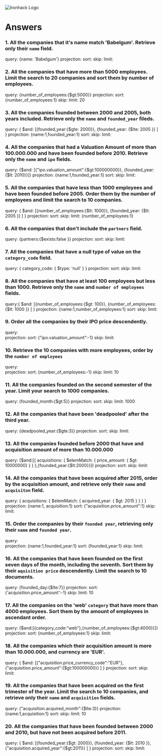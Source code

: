 ![Ironhack Logo](https://i.imgur.com/1QgrNNw.png)

# Answers

### 1. All the companies that it's name match 'Babelgum'. Retrieve only their `name` field.
query: {name: 'Babelgum'}
projection: 
sort: 
skip: 
limit: 


### 2. All the companies that have more than 5000 employees. Limit the search to 20 companies and sort them by **number of employees**.

query: {number_of_employees:{$gt:5000}}
projection: 
sort: {number_of_employees:1}
skip: 
limit: 20

### 3. All the companies founded between 2000 and 2005, both years included. Retrieve only the `name` and `founded_year` fileds.

query: { $and: [{founded_year:{$gte: 2000}}, {founded_year: {$lte: 2005 }} ] }
projection: {name:1,founded_year:1}
sort: 
skip: 
limit: 

### 4. All the companies that had a Valuation Amount of more than 100.000.000 and have been founded before 2010. Retrieve only the `name` and `ipo` fields.

query: {$and: [{"ipo.valuation_amount":{$gt:100000000}}, {founded_year: {$lt: 2010}}]}
projection: {name:1,founded_year:1}
sort: 
skip: 
limit: 

### 5. All the companies that have less than 1000 employees and have been founded before 2005. Order them by the number of employees and limit the search to 10 companies.

query: { $and: [{number_of_employees:{$lt: 1000}}, {founded_year: {$lt: 2005 }} ] }
projection: 
sort: 
skip: 
limit: {number_of_employees:1}
### 6. All the companies that don't include the `partners` field.


query: {partners:{$exists:false }}
projection: 
sort: 
skip: 
limit: 

### 7. All the companies that have a null type of value on the `category_code` field.

query:  { category_code: { $type: 'null' } }
projection: 
sort: 
skip: 
limit: 

### 8. All the companies that have at least 100 employees but less than 1000. Retrieve only the `name` and `number of employees` fields.

query:{ $and: [{number_of_employees:{$gt: 100}}, {number_of_employees: {$lt: 1000 }} ] }
projection: {name:1,number_of_employees:1}
sort: 
skip: 
limit: 
### 9. Order all the companies by their IPO price descendently.

query:  
projection: 
sort: {"ipo.valuation_amount":-1}
skip: 
limit: 

### 10. Retrieve the 10 companies with more employees, order by the `number of employees`

query:  
projection: 
sort: {number_of_employees:-1}
skip: 
limit: 10

### 11. All the companies founded on the second semester of the year. Limit your search to 1000 companies.

query:  {founded_month:{$gt:5}}
projection: 
sort: 
skip: 
limit: 1000

### 12. All the companies that have been 'deadpooled' after the third year.

query:  {deadpooled_year:{$gte:3}}
projection: 
sort: 
skip: 
limit: 

### 13. All the companies founded before 2000 that have and acquisition amount of more than 10.000.000
query:  {$and:[{ acquisitions: { $elemMatch: { price_amount: { $gt: 10000000} } } },{founded_year:{$lt:2000}}]}
projection: 
sort: 
skip: 
limit: 


### 14. All the companies that have been acquired after 2015, order by the acquisition amount, and retrieve only their `name` and `acquisiton` field.
query:  { acquisitions: { $elemMatch: { acquired_year: { $gt: 2015 } } } }
projection: {name:1, acquisition:1}
sort: {"acquisition.price_amount":1}
skip: 
limit: 

### 15. Order the companies by their `founded year`, retrieving only their `name` and `founded year`.
query:  
projection: {name:1,founded_year:1}
sort: {founded_year:1}
skip: 
limit: 

### 16. All the companies that have been founded on the first seven days of the month, including the seventh. Sort them by their `aquisition price` descendently. Limit the search to 10 documents.

query:  {founded_day:{$lte:7}}
projection:
sort: {'acquisition.price_amount':-1}
skip: 
limit: 10

### 17. All the companies on the 'web' `category` that have more than 4000 employees. Sort them by the amount of employees in ascendant order.

query:  {$and:[{category_code:"web"},{number_of_employees:{$gt:4000}}]}
projection: 
sort: {number_of_employees:1}
skip: 
limit: 

### 18. All the companies which their acquisition amount is more than 10.000.000, and currency are 'EUR'.

query:  { $and: [{"acquisition.price_currency_code":"EUR"},{"acquisition.price_amount":{$gt:100000000}} ] }
projection: 
sort: 
skip: 
limit: 

### 19. All the companies that have been acquired on the first trimester of the year. Limit the search to 10 companies, and retrieve only their `name` and `acquisition` fields.

query: {"acquisition.acquired_month":{$lte:3}}
projection:{name:1,acquisition:1}
sort: 
skip: 
limit: 10

### 20. All the companies that have been founded between 2000 and 2010, but have not been acquired before 2011.

query:  { $and: [{founded_year:{$gt: 2000}}, {founded_year: {$lt: 2010 }},{"acquisition.acquired_year":{$gt:2011}} ] }
projection:
sort: 
skip: 
limit: 
